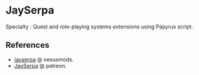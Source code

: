 # JaySerpa

Specialty : Quest and role-playing systems extensions using Papyrus script.

## References

- [jayserpa](https://next.nexusmods.com/profile/jayserpa) @ nexusmods.
- [JaySerpa](https://www.patreon.com/JaySerpa) @ patreon.
